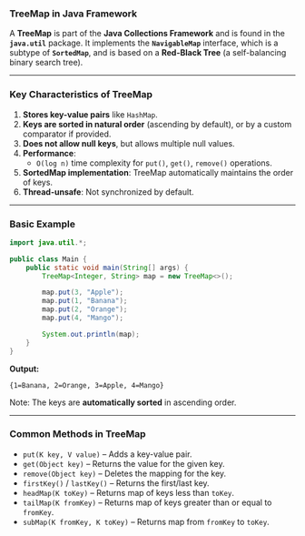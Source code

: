 ### **TreeMap in Java Framework**

A **TreeMap** is part of the **Java Collections Framework** and is found in the **`java.util`** package. It implements the **`NavigableMap`** interface, which is a subtype of **`SortedMap`**, and is based on a **Red-Black Tree** (a self-balancing binary search tree).

---

### **Key Characteristics of TreeMap**

1. **Stores key-value pairs** like `HashMap`.
2. **Keys are sorted in natural order** (ascending by default), or by a custom comparator if provided.
3. **Does not allow null keys**, but allows multiple null values.
4. **Performance**: 
   - `O(log n)` time complexity for `put()`, `get()`, `remove()` operations.
5. **SortedMap implementation**: TreeMap automatically maintains the order of keys.
6. **Thread-unsafe**: Not synchronized by default.

---

### **Basic Example**

```java
import java.util.*;

public class Main {
    public static void main(String[] args) {
        TreeMap<Integer, String> map = new TreeMap<>();

        map.put(3, "Apple");
        map.put(1, "Banana");
        map.put(2, "Orange");
        map.put(4, "Mango");

        System.out.println(map);
    }
}
```

**Output:**
```
{1=Banana, 2=Orange, 3=Apple, 4=Mango}
```

Note: The keys are **automatically sorted** in ascending order.

---


### **Common Methods in TreeMap**

- `put(K key, V value)` – Adds a key-value pair.
- `get(Object key)` – Returns the value for the given key.
- `remove(Object key)` – Deletes the mapping for the key.
- `firstKey()` / `lastKey()` – Returns the first/last key.
- `headMap(K toKey)` – Returns map of keys less than `toKey`.
- `tailMap(K fromKey)` – Returns map of keys greater than or equal to `fromKey`.
- `subMap(K fromKey, K toKey)` – Returns map from `fromKey` to `toKey`.

